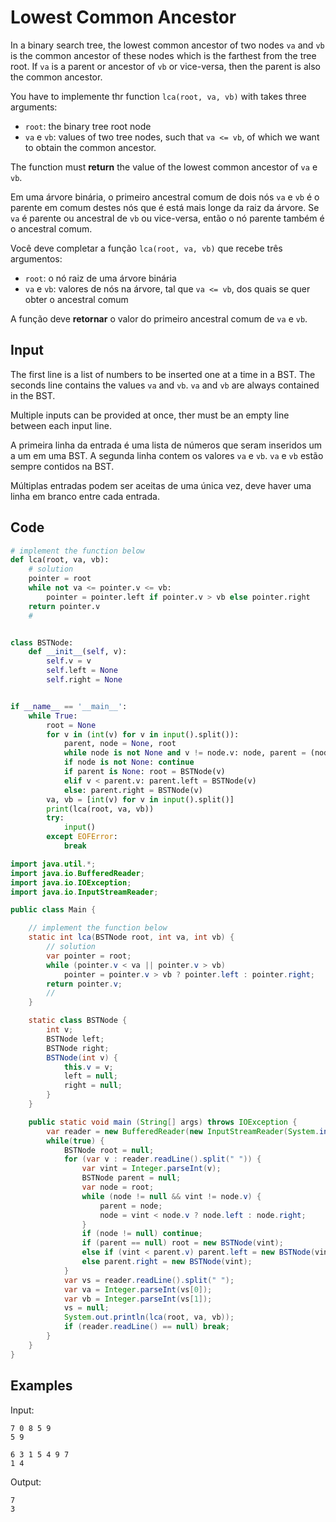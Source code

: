 # Lowest Common Ancestor

<!--english-->

In a binary search tree, the lowest common ancestor of two nodes `va` and `vb` is the common ancestor of these nodes which is the farthest from the tree root.
If `va` is a parent or ancestor of `vb` or vice-versa, then the parent is also the common ancestor.

You have to implemente thr function `lca(root, va, vb)` with takes three arguments:

-   `root`: the binary tree root node
-   `va` e `vb`: values of two tree nodes, such that `va <= vb`, of which we want to obtain the common ancestor.

The function must **return** the value of the lowest common ancestor of `va` e `vb`.

<!--english-->

<!--portuguese-->

Em uma árvore binária, o primeiro ancestral comum de dois nós `va` e `vb` é o parente em comum destes nós que é está mais longe da raiz da árvore.
Se `va` é parente ou ancestral de `vb` ou vice-versa, então o nó parente também é o ancestral comum.

Você deve completar a função `lca(root, va, vb)` que recebe três argumentos:

-   `root`: o nó raiz de uma árvore binária
-   `va` e `vb`: valores de nós na árvore, tal que `va <= vb`, dos quais se quer obter o ancestral comum

A função deve **retornar** o valor do primeiro ancestral comum de `va` e `vb`.

<!--portuguese-->

## Input

<!--english-->

The first line is a list of numbers to be inserted one at a time in a BST.
The seconds line contains the values `va` and `vb`.
`va` and `vb` are always contained in the BST.

Multiple inputs can be provided at once, ther must be an empty line between each input line.

<!--english-->

<!--portuguese-->

A primeira linha da entrada é uma lista de números que seram inseridos um a um em uma BST.
A segunda linha contem os valores `va` e `vb`.
`va` e `vb` estão sempre contidos na BST.

Múltiplas entradas podem ser aceitas de uma única vez, deve haver uma linha em branco entre cada entrada.

<!--portuguese-->

## Code

```python
# implement the function below
def lca(root, va, vb):
    # solution
    pointer = root
    while not va <= pointer.v <= vb:
        pointer = pointer.left if pointer.v > vb else pointer.right
    return pointer.v
    #


class BSTNode:
    def __init__(self, v):
        self.v = v
        self.left = None
        self.right = None


if __name__ == '__main__':
    while True:
        root = None
        for v in (int(v) for v in input().split()):
            parent, node = None, root
            while node is not None and v != node.v: node, parent = (node.left if v < node.v else node.right), node
            if node is not None: continue
            if parent is None: root = BSTNode(v)
            elif v < parent.v: parent.left = BSTNode(v)
            else: parent.right = BSTNode(v)
        va, vb = [int(v) for v in input().split()]
        print(lca(root, va, vb))
        try:
            input()
        except EOFError:
            break
```

```java
import java.util.*;
import java.io.BufferedReader;
import java.io.IOException;
import java.io.InputStreamReader;

public class Main {

    // implement the function below
    static int lca(BSTNode root, int va, int vb) {
        // solution
        var pointer = root;
        while (pointer.v < va || pointer.v > vb)
            pointer = pointer.v > vb ? pointer.left : pointer.right;
        return pointer.v;
        //
    }

    static class BSTNode {
        int v;
        BSTNode left;
        BSTNode right;
        BSTNode(int v) {
            this.v = v;
            left = null;
            right = null;
        }
    }

    public static void main (String[] args) throws IOException {
        var reader = new BufferedReader(new InputStreamReader(System.in));
        while(true) {
            BSTNode root = null;
            for (var v : reader.readLine().split(" ")) {
                var vint = Integer.parseInt(v);
                BSTNode parent = null;
                var node = root;
                while (node != null && vint != node.v) {
                    parent = node;
                    node = vint < node.v ? node.left : node.right;
                }
                if (node != null) continue;
                if (parent == null) root = new BSTNode(vint);
                else if (vint < parent.v) parent.left = new BSTNode(vint);
                else parent.right = new BSTNode(vint);
            }
            var vs = reader.readLine().split(" ");
            var va = Integer.parseInt(vs[0]);
            var vb = Integer.parseInt(vs[1]);
            vs = null;
            System.out.println(lca(root, va, vb));
            if (reader.readLine() == null) break;
        }
    }
}
```

## Examples

Input:

```
7 0 8 5 9
5 9

6 3 1 5 4 9 7
1 4
```

Output:

```
7
3
```
